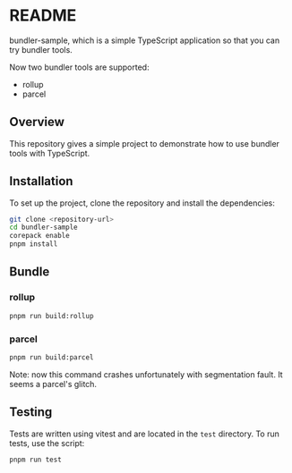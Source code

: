 # README
bundler-sample, which is a simple TypeScript application so that you can try bundler tools.

Now two bundler tools are supported:
* rollup
* parcel


## Overview
This repository gives a simple project to demonstrate how to use bundler tools with TypeScript.


## Installation
To set up the project, clone the repository and install the dependencies:

```bash
git clone <repository-url>
cd bundler-sample
corepack enable
pnpm install
```


## Bundle
### rollup
```bash
pnpm run build:rollup
```

### parcel
```bash
pnpm run build:parcel
```
Note: now this command crashes unfortunately with segmentation fault. It seems a parcel's glitch.


## Testing
Tests are written using vitest and are located in the `test` directory.
To run tests, use the script:
```bash
pnpm run test
```

